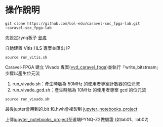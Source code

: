 # 操作說明


```
git clone https://github.com/bol-edu/caravel-soc_fpga-lab.git ~caravel-soc_fpga-lab
```

先設定zynq板子 [參考](https://github.com/bol-edu/caravel-soc_fpga#generate-caravel-soc-fpga-bitstream-from-xilinx-vivado)

自動建置 Vitis HLS 專案並匯出 IP

```
source run_vitis.sh
```
Caravel-FPGA 建立 Vivado 專案([vvd_caravel_fpga](https://github.com/nthuyouwei/soclab/tree/main/lab05/vvd_caravel_fpga))並執行「write_bitstream」步驟以產生位元流
1. run_vivado.sh：產生時脈為 50MHz 的使用者專案計數器的位元流
2. run_vivado_gcd.sh：產生時脈為 10MHz 的使用者專案 gcd 的位元流

```
source run_vivado.sh
```
最後jupter會用到的.bit 和.hwh會複製到 [jupyter_notebooks_project](https://github.com/nthuyouwei/soclab/tree/main/lab05/jupyter_notebooks_project)

上傳[jupyter_notebooks_project](https://github.com/nthuyouwei/soclab/tree/main/lab05/jupyter_notebooks_project)至遠端PYNQ-Z2做驗證 (如lab01、lab02)
